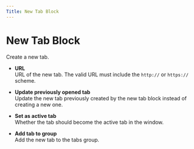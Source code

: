```yaml
---
Title: New Tab Block
---
```


# New Tab Block

Create a new tab.

- **URL** <br>
	URL of the new tab. The valid URL must include the `http://` or `https://` scheme.

- **Update previously opened tab** <br>
	Update the new tab previously created by the new tab block instead of creating a new one.

- **Set as active tab** <br>
	Whether the tab should become the active tab in the window.

- **Add tab to group** <br>
	Add the new tab to the tabs group.